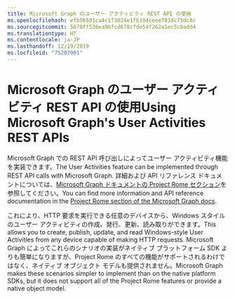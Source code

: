 ```yaml
---
title: Microsoft Graph のユーザー アクティビティ REST API の使用
ms.openlocfilehash: efb5b591ca4c1f3024e1fb19dceee783dc75dc8c
ms.sourcegitcommit: 5670ff536ea9bfcd678cfde54f262a1ec5c8add4
ms.translationtype: HT
ms.contentlocale: ja-JP
ms.lasthandoff: 12/19/2019
ms.locfileid: "75207901"
---
```

# <a name="using-microsoft-graphs-user-activities-rest-apis"></a><span data-ttu-id="aff51-102">Microsoft Graph のユーザー アクティビティ REST API の使用</span><span class="sxs-lookup"><span data-stu-id="aff51-102">Using Microsoft Graph's User Activities REST APIs</span></span>

<span data-ttu-id="aff51-103">Microsoft Graph での REST API 呼び出しによってユーザー アクティビティ機能を実装できます。</span><span class="sxs-lookup"><span data-stu-id="aff51-103">The User Activities feature can be implemented through REST API calls with Microsoft Graph.</span></span> <span data-ttu-id="aff51-104">詳細および API リファレンス ドキュメントについては、[Microsoft Graph ドキュメントの Project Rome セクション](https://developer.microsoft.com/graph/docs/api-reference/beta/resources/project_rome_overview#activities)を参照してください。</span><span class="sxs-lookup"><span data-stu-id="aff51-104">You can find more information and API reference documentation in the [Project Rome section of the Microsoft Graph docs](https://developer.microsoft.com/graph/docs/api-reference/beta/resources/project_rome_overview#activities).</span></span>

<span data-ttu-id="aff51-105">これにより、HTTP 要求を実行できる任意のデバイスから、Windows スタイルのユーザー アクティビティの作成、発行、更新、読み取りができます。</span><span class="sxs-lookup"><span data-stu-id="aff51-105">This allows you to create, publish, update, and read Windows-style User Activities from any device capable of making HTTP requests.</span></span> <span data-ttu-id="aff51-106">Microsoft Graph によってこれらのシナリオの実装がネイティブ プラットフォーム SDK よりも簡単になりますが、Project Rome のすべての機能がサポートされるわけではなく、ネイティブ オブジェクト モデルも提供されません。</span><span class="sxs-lookup"><span data-stu-id="aff51-106">Microsoft Graph makes these scenarios simpler to implement than on the native platform SDKs, but it does not support all of the Project Rome features or provide a native object model.</span></span>